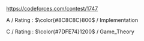 https://codeforces.com/contest/1747

A / Rating : $\color{#8C8C8C}800$ / Implementation

C / Rating : $\color{#7DFE74}1200$ / Game_Theory
